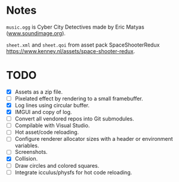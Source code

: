 # Notes

`music.ogg` is Cyber City Detectives made by Eric Matyas (www.soundimage.org).

`sheet.xml` and `sheet.qoi` from asset pack SpaceShooterRedux https://www.kenney.nl/assets/space-shooter-redux.

# TODO

- [X] Assets as a zip file.
- [ ] Pixelated effect by rendering to a small framebuffer.
- [X] Log lines using circular buffer.
- [X] IMGUI and copy of log.
- [ ] Convert all vendored repos into Git submodules.
- [ ] Compilable with Visual Studio.
- [ ] Hot asset/code reloading.
- [ ] Configure renderer allocator sizes with a header or environment variables.
- [ ] Screenshots.  
- [X] Collision.
- [ ] Draw circles and colored squares.
- [ ] Integrate icculus/physfs for hot code reloading.
